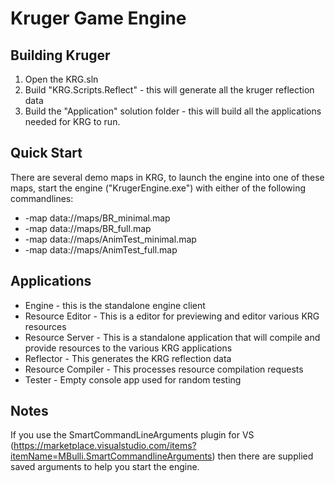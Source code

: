 # Kruger Game Engine

## Building Kruger

1. Open the KRG.sln
2. Build "KRG.Scripts.Reflect" - this will generate all the kruger reflection data
3. Build the "Application" solution folder - this will build all the applications needed for KRG to run.

## Quick Start

There are several demo maps in KRG, to launch the engine into one of these maps, start the engine ("KrugerEngine.exe") with either of the following commandlines:

* -map data://maps/BR_minimal.map
* -map data://maps/BR_full.map
* -map data://maps/AnimTest_minimal.map
* -map data://maps/AnimTest_full.map

## Applications

* Engine - this is the standalone engine client
* Resource Editor - This is a editor for previewing and editor various KRG resources
* Resource Server - This is a standalone application that will compile and provide resources to the various KRG applications
* Reflector - This generates the KRG reflection data
* Resource Compiler - This processes resource compilation requests
* Tester - Empty console app used for random testing

## Notes
If you use the SmartCommandLineArguments plugin for VS (https://marketplace.visualstudio.com/items?itemName=MBulli.SmartCommandlineArguments) then there are supplied saved arguments to help you start the engine.
